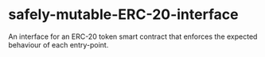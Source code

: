 # safely-mutable-ERC-20-interface
An interface for an ERC-20 token smart contract that enforces the expected behaviour of each entry-point.
